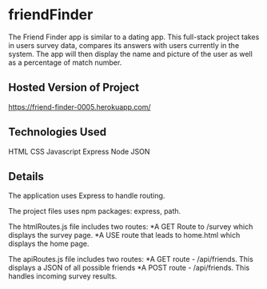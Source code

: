 # friendFinder

The Friend Finder app is similar to a dating app. This full-stack project takes in users survey data, compares its answers with users currently in the system. The app will then display the name and picture of the user as well as a percentage of match number.

## Hosted Version of Project

https://friend-finder-0005.herokuapp.com/

## Technologies Used

HTML
CSS
Javascript
Express
Node
JSON

## Details

The application uses Express to handle routing.

The project files uses npm packages: express, path.

The htmlRoutes.js file includes two routes:
*A GET Route to /survey which displays the survey page.
*A USE route that leads to home.html which displays the home page.

The apiRoutes.js file includes two routes:
*A GET route - /api/friends. This displays a JSON of all possible friends
*A POST route - /api/friends. This handles incoming survey results.